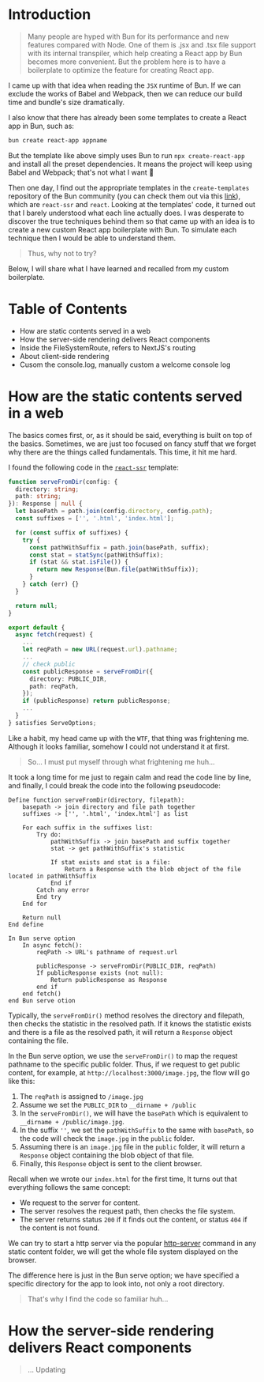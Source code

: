 # Introduction

> Many people are hyped with Bun for its performance and new features compared with
> Node. One of them is .jsx and .tsx file support with its internal transpiler, which help creating a React app by Bun becomes more convenient. But the problem here is to have a
> boilerplate to optimize the feature for creating React app.

I came up with that idea when reading the `JSX` runtime of Bun. If we can exclude the works of Babel and Webpack, then we can reduce our build time and bundle's size dramatically.

I also know that there has already been some templates to create a React app in Bun, such as:

```bash
bun create react-app appname
```

But the template like above simply uses Bun to run `npx create-react-app` and install all
the preset dependencies. It means the project will keep using Babel and Webpack; that's not
what I want 🙁

Then one day, I find out the appropriate templates in the `create-templates` repository of
the Bun community (you can check them out via this [link](https://github.com/bun-community/create-templates)), which are `react-ssr` and
`react`. Looking at the templates' code, it turned out that I barely understood what each line
actually does. I was desperate to discover the true techniques behind them so that came
up with an idea is to create a new custom React app boilerplate with Bun. To simulate
each technique then I would be able to understand them.

> Thus, why not to try?

Below, I will share what I have learned and recalled from my custom boilerplate.


# Table of Contents

- How are static contents served in a web
- How the server-side rendering delivers React components
- Inside the FileSystemRoute, refers to NextJS's routing
- About client-side rendering
- Cusom the console.log, manually custom a welcome console log


# How are the static contents served in a web

The basics comes first, or, as it should be said, everything is built on top of the basics. 
Sometimes, we are just too focused on fancy stuff that we forget why there are the 
things called fundamentals.  This time, it hit me hard.

I found the following code in the [`react-ssr`](https://github.com/bun-community/create-templates/blob/main/react-ssr/dev.tsx) template:

```ts
function serveFromDir(config: {
  directory: string;
  path: string;
}): Response | null {
  let basePath = path.join(config.directory, config.path);
  const suffixes = ['', '.html', 'index.html'];

  for (const suffix of suffixes) {
    try {
      const pathWithSuffix = path.join(basePath, suffix);
      const stat = statSync(pathWithSuffix);
      if (stat && stat.isFile()) {
        return new Response(Bun.file(pathWithSuffix));
      }
    } catch (err) {}
  }

  return null;
}

export default {
  async fetch(request) {
	...
	let reqPath = new URL(request.url).pathname;
	...
	// check public
    const publicResponse = serveFromDir({
      directory: PUBLIC_DIR,
      path: reqPath,
    });
    if (publicResponse) return publicResponse;
    ...
  }
} satisfies ServeOptions;
```

Like a habit, my head came up with the `WTF`, that thing was frightening me. Although 
it looks familiar, somehow I could not understand it at first.

> So... I must put myself through what frightening me huh...

It took a long time for me just to regain calm and read the code line by line, and finally,
I could break the code into the following pseudocode:

```
Define function serveFromDir(directory, filepath):
	basepath -> join directory and file path together
	suffixes -> ['', '.html', 'index.html'] as list

	For each suffix in the suffixes list:
		Try do:
			pathWithSuffix -> join basePath and suffix together
			stat -> get pathWithSuffix's statistic

			If stat exists and stat is a file:
				Return a Response with the blob object of the file located in pathWithSuffix
			End if
		Catch any error
		End try
	End for

	Return null
End define

In Bun serve option
	In async fetch():
		reqPath -> URL's pathname of request.url

		publicResponse -> serveFromDir(PUBLIC_DIR, reqPath)
		If publicResponse exists (not null):
			Return publicResponse as Response
		end if
	end fetch()
end Bun serve otion
```

Typically, the `serveFromDir()` method resolves the directory and filepath, then
checks the statistic in the resolved path. If it knows the statistic exists and
there is a file as the resolved path, it will return a `Response` object containing the 
file.

In the Bun serve option, we use the `serveFromDir()` to map the request pathname to 
the specific public folder. Thus, if we request to get public content, for 
example, at `http://localhost:3000/image.jpg`, the flow will go like this:

1. The `reqPath` is assigned to `/image.jpg`
2. Assume we set the `PUBLIC_DIR` to `__dirname + /public`
3. In the `serveFromDir()`, we will have the `basePath` which is equivalent to 
	`__dirname + /public/image.jpg`.
4. In the suffix `''`, we set the `pathWithSuffix` to the same with `basePath`,
	so the code will check the `image.jpg` in the `public` folder.
5. Assuming there is an `image.jpg` file in the `public` folder, it will return a `Response`
	object containing the blob object of that file.
6. Finally, this `Response` object is sent to the client browser.

Recall when we wrote our `index.html` for the first time, It turns out that everything follows the same concept:
- We request to the server for content.
- The server resolves the request path, then checks the file system.
- The server returns status `200` if it finds out the content, or status `404` if the content
	is not found.

We can try to start a http server via the popular [http-server](https://www.npmjs.com/package/http-server)
command in any static content folder, we will get the whole file system displayed on
the browser.

The difference here is just in the Bun serve option; we have specified a specific 
directory for the app to look into, not only a root directory.

> That's why I find the code so familiar huh...


# How the server-side rendering delivers React components



> ... Updating

